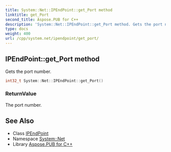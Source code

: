```yaml
---
title: System::Net::IPEndPoint::get_Port method
linktitle: get_Port
second_title: Aspose.PUB for C++
description: 'System::Net::IPEndPoint::get_Port method. Gets the port number in C++.'
type: docs
weight: 400
url: /cpp/system.net/ipendpoint/get_port/
---
```

## IPEndPoint::get_Port method


Gets the port number.

```cpp
int32_t System::Net::IPEndPoint::get_Port()
```


### ReturnValue

The port number.

## See Also

* Class [IPEndPoint](../)
* Namespace [System::Net](../../)
* Library [Aspose.PUB for C++](../../../)

